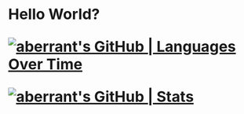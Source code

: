 <h1 style="font-size: 30px;">Hello World?</h>


[![aberrant's GitHub | Languages Over Time](https://stats.quine.sh/aberrant/languages-over-time?theme=dark)](https://quine.sh)

[![aberrant's GitHub | Stats](https://stats.quine.sh/aberrant/github?theme=dark)](https://quine.sh)

<div style="display: flex; justify-content: center;">
    <!-- [![aberrant's GitHub | Stats](https://stats.quine.sh/aberrant/github?theme=dark)](https://quine.sh) -->
</div>
